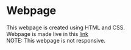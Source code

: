 # Webpage
This webpage is created using HTML and CSS.<br>
Webpage is made live in this <a href="itsrealkarthik.github.io/Profile/">link</a><br>
NOTE: This webpage is not responsive.
